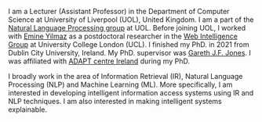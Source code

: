 I am a Lecturer (Assistant Professor) in the Department of Computer Science at University of Liverpool (UOL), United Kingdom. I am a part of the [Natural Language Processing group](https://livnlp.github.io/) at UOL. Before joining UOL, I worked with [Emine Yilmaz](https://sites.google.com/site/emineyilmaz/home/) as a postdoctoral researcher in the [Web Intelligence Group](https://wi.cs.ucl.ac.uk/) at University College London (UCL). I finished my PhD. in 2021 from Dublin City University, Ireland. My PhD. supervisor was [Gareth J.F. Jones](https://www.computing.dcu.ie/~gjones). I was affiliated with [ADAPT centre Ireland](https://www.adaptcentre.ie/) during my PhD.

I broadly work in the area of Information Retrieval (IR), Natural Language Processing (NLP) and Machine Learning (ML). More specifically, I am interested in developing intelligent information access systems using IR and NLP techniques. I am also interested in making intelligent systems explainable.


